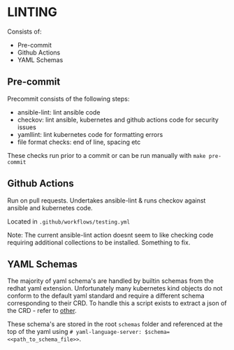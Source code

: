 # LINTING

Consists of:
* Pre-commit
* Github Actions
* YAML Schemas

## Pre-commit

Precommit consists of the following steps:
* ansible-lint: lint ansible code
* checkov: lint ansible, kubernetes and github actions code for security issues
* yamllint: lint kubernetes code for formatting errors
* file format checks: end of line, spacing etc

These checks run prior to a commit or can be run manually with `make pre-commit`

## Github Actions

Run on pull requests. Undertakes ansible-lint & runs checkov against ansible and kubernetes code.

Located in `.github/workflows/testing.yml`

Note: The current ansible-lint action doesnt seem to like checking code requiring additional collections to be installed. Something to fix.

## YAML Schemas

The majority of yaml schema's are handled by builtin schemas from the redhat yaml extension. Unfortunately many kubernetes kind objects do not conform to the default yaml standard and require a different schema corresponding to their CRD. To handle this a script exists to extract a json of the CRD - refer to [other](other.md).

These schema's are stored in the root `schemas` folder and referenced at the top of the yaml using `# yaml-language-server: $schema=<<path_to_schema_file>>`.
